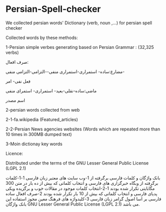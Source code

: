 Persian-Spell-checker
=====================

We collected persian words' Dictionary (verb, noun ,...) for persian spell checker

Collected words by these methods:

1-Persian simple verbes generating based on Persian Grammar : (32,325 verbs)

صرف افعال:

مضارع:ساده- استمراری-استمراری منفی--التزامی-التزامی منفی-

فعل نفی- امر

ماضی:ساده-نقلی-بعید- استمراری- استمرای منفی

اسم مصدر

2-persian words collected from web

2-1-fa.wikipedia (Featured_articles)

2-2-Persian News agencies websites (Words which are repeated more than 10 times in 300MB dumped text)

3-Moin dictionay key words


Licence:

Distributed under the terms of the GNU Lesser General Public License (LGPL 2.1)

بانک واژگان و کلمات فارسی برگرفته از
1-وب سایت های معتبر زبان فارسی 
1-1-کلمات برگرفته از وبگاه خبرگزاری های فارسی و انتخاب کلماتی که بیش از ده بار در متن 300 مگابایتی تکرار شده بودند
1-2-انتخاب کلمات موجود در مقالات خوب و برگزیده ویکی پدیای فارسی و انتخاب کلماتی که بیش از 10 بار تکرار شده بودند
2-صرف افعال ساده فارسی بر اسا اصول گرامر زبان فارسی
3-کلیدواژه های فرهنگ معین
مجوز استفاده این بانک واژگان GNU Lesser General Public License (LGPL 2.1) می باشد.
